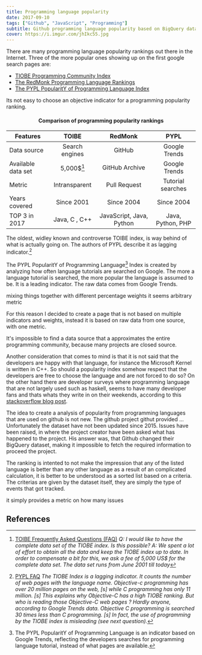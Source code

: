 ```yaml
---
title: Programming language popularity
date: 2017-09-10
tags: ["Github", "JavaScript", "Programming"]
subtitle: Github programming language popularity based on BigQuery data sets
cover: https://i.imgur.com/jhIkc55.jpg
---
```


There are many programming language popularity rankings out there in the Internet.
Three of the more popular ones showing up on the first google search pages are:

* [TIOBE Programming Community Index](//tiobe.com/tiobe-index/)
* [The RedMonk Programming Language Rankings](//redmonk.com/sogrady/2016/07/20/language-rankings-6-16/)
* [The PYPL PopularitY of Programming Language Index](//pypl.github.io/PYPL.html)

Its not easy to choose an objective indicator for a programming popularity ranking.

#### <center>Comparison of programming popularity rankings</center>
| Features           | TOIBE           | RedMonk                  | PYPL              |
| -------------      | :-------------: | :-------------:          | :-----:           |
| Data source        | Search engines  | GitHub                   | Google Trends     |
| Available data set | 5,000$[^toibe]  | GitHub Archive           | Google Trends     |
| Metric             | Intransparent   | Pull Request             | Tutorial searches |
| Years covered      | Since 2001      | Since 2004               | Since 2004        |
| TOP 3 in 2017      | Java, C , C++   | JavaScript, Java, Python | Java, Python, PHP |

The oldest, widley known and controverse TOIBE index, is way behind of what is actually going on. The authors of PYPL describe it as lagging indicator.[^pypldiff]

The PYPL PopularitY of Programming Language[^pypl] Index is created by analyzing how often language tutorials are searched on Google. The more a language tutorial is searched, the more popular the language is assumed to be. It is a leading indicator. The raw data comes from Google Trends.

mixing things together with different percentage weights it seems arbitrary metric

For this reason I decided to create a page that is not based on multiple indicators and weights, instead it is based on raw data from one source, with one metric.

It's impossible to find a data source that a approximates the entire programming community, because many projects are closed source.

Another consideration that comes to mind is that it is not said that the developers are happy with that language, for instance the Microsoft Kernel is written in C++. So
should a popularity index somehow respect that the developers are free to choose the language and are not forced to do so? On the other hand there are developer surveys where programming language that are not largely used such as haskell, seems to have many developer fans and thats whats they write in on their weekends, according to this [stackoverflow blog post](https://stackoverflow.blog/2017/02/07/what-programming-languages-weekends/).

The idea to create a analysis of popularity from programming languages that are used on github is not new. The github project githut provided ... 
Unfortunately the dataset have not been updated since 2015. Issues have been raised, in where the project creator have been asked what has happened to the project. His answer was, that Github changed their BigQuery dataset, making it impossible to fetch the required information to proceed the project.

The ranking is intented to not make the impression that any of the listed language is better than any other language as a result of an complicated calculation, it is better to be understood as a sorted list based on a criteria. The criterias are given by the dataset itself, they are simply the type of events that got tracked.

it simply provides a metric on how many issues


## References
[^pypl]: The PYPL PopularitY of Programming Language is an indicator based on Google Trends, reflecting the developers searches for programming language tutorial, instead of what pages are available.
[^toibe]: [TOIBE Frequently Asked Questions (FAQ)](https://www.tiobe.com/tiobe-index/)
*Q: I would like to have the complete data set of the TIOBE index. Is this possible?*
*A: We spent a lot of effort to obtain all the data and keep the TIOBE index up to date. In order to compensate a bit for this, we ask a fee of 5,000 US$ for the complete data set. The data set runs from June 2001 till today*
[^pypldiff]: [PYPL FAQ](http://pypl.github.io/PYPL.html)
*The TIOBE Index is a lagging indicator. It counts the number of web pages with the language name. Objective-c programming has over 20 million pages on the web, [s] while C programming has only 11 million. [s] This explains why Objective-C has a high TIOBE ranking. But who is reading those Objective-C web pages ? Hardly anyone, according to Google Trends data. Objective C programming is searched 30 times less than C programming. [s] In fact, the use of programming by the TIOBE index is misleading (see next question).*


